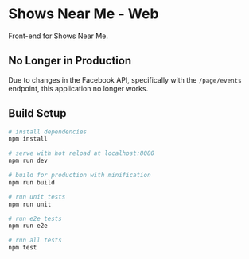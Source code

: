 # Shows Near Me - Web

Front-end for Shows Near Me.

## No Longer in Production

Due to changes in the Facebook API, specifically with the `/page/events`
endpoint, this application no longer works.

## Build Setup

```bash
# install dependencies
npm install

# serve with hot reload at localhost:8080
npm run dev

# build for production with minification
npm run build

# run unit tests
npm run unit

# run e2e tests
npm run e2e

# run all tests
npm test
```
